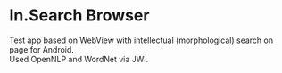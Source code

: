 # In.Search Browser
Test app based on WebView with intellectual (morphological) search on page for Android.  
Used OpenNLP and WordNet via JWI.
